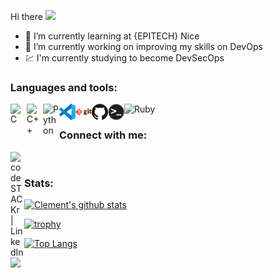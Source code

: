 Hi there <img src="https://raw.githubusercontent.com/MartinHeinz/MartinHeinz/master/wave.gif" width="30px">

- 🌱 I’m currently learning at  {EPITECH} Nice
- 🔭 I’m currently working on improving my skills on DevOps
- 💹 I'm currently studying to become DevSecOps

### Languages and tools:

<img align="left" alt="C" width="26px" src="https://raw.githubusercontent.com/jmnote/z-icons/master/svg/c.svg" />
<img align="left" alt="C++" width="26px" src="https://raw.githubusercontent.com/jmnote/z-icons/master/svg/cpp.svg" />
<img align="left" alt="Python" width="26px" src="https://raw.githubusercontent.com/jmnote/z-icons/master/svg/python.svg" />
<img align="down" alt="Ruby" width="26px" src="https://raw.githubusercontent.com/jmnote/z-icons/master/svg/ruby.svg" />
<img align="left" alt="Visual Studio Code" width="26px" src="https://raw.githubusercontent.com/github/explore/80688e429a7d4ef2fca1e82350fe8e3517d3494d/topics/visual-studio-code/visual-studio-code.png" />
<img align="left" alt="Git" width="26px" src="https://raw.githubusercontent.com/github/explore/80688e429a7d4ef2fca1e82350fe8e3517d3494d/topics/git/git.png" />
<img align="left" alt="GitHub" width="26px" src="https://raw.githubusercontent.com/github/explore/78df643247d429f6cc873026c0622819ad797942/topics/github/github.png" />
<img align="left" alt="Terminal" width="26px" src="https://raw.githubusercontent.com/github/explore/80688e429a7d4ef2fca1e82350fe8e3517d3494d/topics/terminal/terminal.png" />

</br>

### Connect with me:

[<img align="left" alt="codeSTACKr | LinkedIn" width="22px" src="https://cdn.jsdelivr.net/npm/simple-icons@v3/icons/linkedin.svg" />][linkedin]


</br>

### Stats:
[![Clement's github stats](https://github-readme-stats.vercel.app/api?username=Twisterrr&show_icons=true&theme=dark)](https://github.com/Twisterrr/github-readme-stats)

[![trophy](https://github-profile-trophy.vercel.app/?username=Twisterrr)](https://github.com/Twisterrr/github-profile-trophy)

[linkedin]: https://www.linkedin.com/in/clementberard/

[![Top Langs](https://github-readme-stats.vercel.app/api/top-langs/?username=Twisterrr&layout=compact&langs_count=15&hide=Makefile)](https://github.com/anuraghazra/github-readme-stats)

![](https://komarev.com/ghpvc/?username=Twisterrr)
